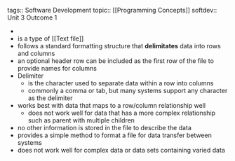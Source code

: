 tags:: Software Development
topic:: [[Programming Concepts]]
softdev:: Unit 3 Outcome 1

-
- is a type of [[Text file]]
- follows a standard formatting structure that **delimitates** data into rows and columns
- an optional header row can be included as the first row of the file to provide names for columns
- Delimiter
	- is the character used to separate data within a row into columns
	- commonly a comma or tab, but many systems support any character as the delimiter
- works best with data that maps to a row/column relationship well
	- does not work well for data that has a more complex relationship such as parent with multiple children
- no other information is stored in the file to describe the data
- provides a simple method to format a file for data transfer between systems
- does not work well for complex data or data sets containing varied data